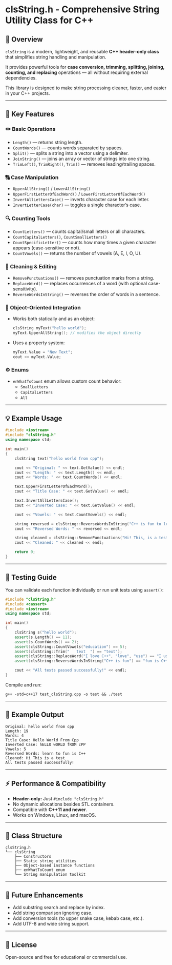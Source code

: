 # clsString.h - Comprehensive String Utility Class for C++

## 🧩 Overview
`clsString` is a modern, lightweight, and reusable **C++ header-only class** that simplifies string handling and manipulation.

It provides powerful tools for **case conversion, trimming, splitting, joining, counting, and replacing** operations — all without requiring external dependencies.

This library is designed to make string processing cleaner, faster, and easier in your C++ projects.

---

## 🚀 Key Features

### ✏️ Basic Operations
- `Length()` — returns string length.
- `CountWords()` — counts words separated by spaces.
- `Split()` — splits a string into a vector using a delimiter.
- `JoinString()` — joins an array or vector of strings into one string.
- `TrimLeft()`, `TrimRight()`, `Trim()` — removes leading/trailing spaces.

### 🔠 Case Manipulation
- `UpperAllString()` / `LowerAllString()`
- `UpperFirstLetterOfEachWord()` / `LowerFirstLetterOfEachWord()`
- `InvertAllLettersCase()` — inverts character case for each letter.
- `InvertLetterCase(char)` — toggles a single character’s case.

### 🔍 Counting Tools
- `CountLetters()` — counts capital/small letters or all characters.
- `CountCapitalLetters()`, `CountSmallLetters()`
- `CountSpecificLetter()` — counts how many times a given character appears (case-sensitive or not).
- `CountVowels()` — returns the number of vowels (A, E, I, O, U).

### 🧹 Cleaning & Editing
- `RemovePunctuations()` — removes punctuation marks from a string.
- `ReplaceWord()` — replaces occurrences of a word (with optional case-sensitivity).
- `ReverseWordsInString()` — reverses the order of words in a sentence.

### 🧠 Object-Oriented Integration
- Works both statically and as an object:
  ```cpp
  clsString myText("hello world");
  myText.UpperAllString(); // modifies the object directly
  ```

- Uses a property system:
  ```cpp
  myText.Value = "New Text";
  cout << myText.Value;
  ```

### ⚙️ Enums
- `enWhatToCount` enum allows custom count behavior:
  - `SmallLetters`
  - `CapitalLetters`
  - `All`

---

## 💡 Example Usage

```cpp
#include <iostream>
#include "clsString.h"
using namespace std;

int main()
{
    clsString text("hello world from cpp");

    cout << "Original: " << text.GetValue() << endl;
    cout << "Length: " << text.Length() << endl;
    cout << "Words: " << text.CountWords() << endl;

    text.UpperFirstLetterOfEachWord();
    cout << "Title Case: " << text.GetValue() << endl;

    text.InvertAllLettersCase();
    cout << "Inverted Case: " << text.GetValue() << endl;

    cout << "Vowels: " << text.CountVowels() << endl;

    string reversed = clsString::ReverseWordsInString("C++ is fun to learn");
    cout << "Reversed Words: " << reversed << endl;

    string cleaned = clsString::RemovePunctuations("Hi! This, is a test...");
    cout << "Cleaned: " << cleaned << endl;

    return 0;
}
```

---

## 🧪 Testing Guide

You can validate each function individually or run unit tests using `assert()`:

```cpp
#include "clsString.h"
#include <cassert>
#include <iostream>
using namespace std;

int main()
{
    clsString s("hello world");
    assert(s.Length() == 11);
    assert(s.CountWords() == 2);
    assert(clsString::CountVowels("education") == 5);
    assert(clsString::Trim("   text  ") == "text");
    assert(clsString::ReplaceWord("I love C++", "love", "use") == "I use C++");
    assert(clsString::ReverseWordsInString("C++ is fun") == "fun is C++");

    cout << "All tests passed successfully!" << endl;
}
```

Compile and run:
```
g++ -std=c++17 test_clsString.cpp -o test && ./test
```

---

## 🧾 Example Output

```
Original: hello world from cpp
Length: 19
Words: 4
Title Case: Hello World From Cpp
Inverted Case: hELLO wORLD fROM cPP
Vowels: 5
Reversed Words: learn to fun is C++
Cleaned: Hi This is a test
All tests passed successfully!
```

---

## ⚡ Performance & Compatibility
- **Header-only:** Just `#include "clsString.h"`
- No dynamic allocations besides STL containers.
- Compatible with **C++11 and newer**.
- Works on Windows, Linux, and macOS.

---

## 🧱 Class Structure
```
clsString.h
└── clsString
    ├── Constructors
    ├── Static string utilities
    ├── Object-based instance functions
    ├── enWhatToCount enum
    └── String manipulation toolkit
```

---

## 🧰 Future Enhancements
- Add substring search and replace by index.
- Add string comparison ignoring case.
- Add conversion tools (to upper snake case, kebab case, etc.).
- Add UTF-8 and wide string support.

---

## 📜 License
Open-source and free for educational or commercial use.
